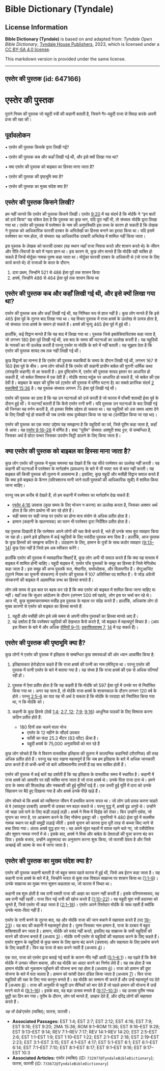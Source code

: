 # Bible Dictionary (Tyndale)

## License Information

**Bible Dictionary (Tyndale)** is based on and adapted from: _Tyndale Open Bible Dictionary_, [Tyndale House Publishers](https://tyndaleopenresources.com/), 2023, which is licensed under a [CC BY-SA 4.0 license](https://creativecommons.org/licenses/by-sa/4.0/legalcode.en).

This markdown version is provided under the same license.



--------------------------------

## एस्तेर की पुस्तक (id: 647166)

एस्तेर की पुस्तक
================

पुराने नियम की पुस्तक जो यहूदी स्त्री की कहानी बताती है, जिसने गैर\-यहूदी राजा से विवाह करके अपनी प्रजा की रक्षा की।

पूर्वावलोकन
-----------

• एस्तेर की पुस्तक किसके द्वारा लिखी गई?

• एस्तेर की पुस्तक कब और कहाँ लिखी गई थी, और इसे क्यों लिखा गया था?

• क्या एस्तेर की पुस्तक को बाइबल का हिस्सा माना जाता है?

• एस्तेर की पुस्तक की पृष्ठभूमि क्या है?

• एस्तेर की पुस्तक का मुख्य संदेश क्या है?

एस्तेर की पुस्तक किसने लिखी?
----------------------------

हम नहीं जानते कि एस्तेर की पुस्तक किसने लिखी। एस्तेर [9:20](https://ref.ly/Esth9:20) में यह संदर्भ है कि मोर्दकै ने “इन बातों को दर्ज किया” यह संकेत देता है कि पुस्तक का कुछ भाग, यदि पूरा नहीं भी, तो संभवतः मोर्दकै द्वारा लिखा गया था। एस्तेर की पुस्तक में परमेश्वर के नाम की अनुपस्थिति इस तथ्य के कारण हो सकती है कि लेखक ने पुस्तक को आधिकारिक फारसी दरबार के अभिलेखों का हिस्सा बनाने का इरादा किया था। यदि इसमें परमेश्वर का नाम होता, तो संभवतः यह आधिकारिक दरबारी अभिलेख में शामिल नहीं किया जाता।

इस पुस्तक के लेखक को फारसी दरबार (वह स्थान जहाँ राजा निवास करते और शासन करते थे) के जीवन और रीति\-रिवाजों के बारे में गहरा ज्ञान था। इस कारण से, कुछ लोग मानते हैं कि मोर्दकै वही व्यक्ति हो सकते हैं जिन्हें मोर्दुका नामक पुरुष कहा जाता था। मोर्दुका फारसी दरबार के अधिकारी थे (जो राजा के लिए कार्य करते थे) दो राजाओं के काल के दौरान:

1. दारा प्रथम, जिन्होंने 521 से 486 ईसा पूर्व तक शासन किया
2. क्षयर्ष, जिन्होंने 486 से 464 ईसा पूर्व तक शासन किया था

एस्तेर की पुस्तक कब और कहाँ लिखी गई थी, और इसे क्यों लिखा गया था?
-----------------------------------------------------------------

एस्तेर की पुस्तक कब और कहाँ लिखी गई थी, यह निश्चित रूप से ज्ञात नहीं है। कुछ लोग मानते हैं कि इसे 465 ईसा पूर्व के तुरन्त बाद लिखा गया था। यह विचार पुस्तक में राजा क्षयर्ष के उल्लेख से उत्पन्न होता है, जो संभवतः राजा क्षयर्ष के समान हो सकते हैं। क्षयर्ष की मृत्यु 465 ईसा पूर्व में हुई थी।

हालाँकि, कई विद्वान मानते हैं कि यह बाद में लिखा गया था। पुस्तक जिसे इक्लेसियास्टिक्स कहा जाता है, जो लगभग 180 ईसा पूर्व लिखी गई थी, उस बाद के समय की घटनाओं का उल्लेख करती है। यह यहूदियों के नायकों का भी उल्लेख करती है परन्तु एस्तेर या मोर्दकै के बारे में नहीं बताती। यह सुझाव देता है कि एस्तेर की पुस्तक शायद तब तक नहीं लिखी गई थी।

कुछ विद्वानों का मानना है कि एस्तेर की पुस्तक मकाबियों के समय के दौरान लिखी गई थी, लगभग 167 से 160 ईसा पूर्व के बीच। अन्य लोग सोचते हैं कि एस्तेर की कहानी प्राचीन बाबेल की पुरानी धार्मिक कथा (संस्कृति कहानी) से आ सकती है। इस दृष्टिकोण में, एस्तेर की पुस्तक शायद इश्तर पर आधारित हो सकती हैं, जो बाबेल विश्वास में एक देवी हैं। मोर्दकै शायद मर्दुक पर आधारित हो सकते हैं, जो बाबेल की एक देवी है। बाइबल के बाहर की पुरिम पर्व (एस्तेर की पुस्तक में वर्णित घटना है) का सबसे प्रारंभिक संदर्भ [2 मकाबियों 15:36](https://ref.ly/2Macc15:36) है। यह पुस्तक संभवतः लगभग 75 ईसा पूर्व लिखी गई थी।

एस्तेर की पुस्तक का दावा है कि यह उन घटनाओं को दर्ज करती है जो फारस में पाँचवी शताब्दी ईसा पूर्व के दौरान हुई थीं। ये घटनाएँ बताती हैं कि कैसे एस्तेर रानी बनीं। यदि पुस्तक उन घटनाओं के बाद लिखी गई थी जिनका यह वर्णन करती है, तो इसका विशेष उद्देश्य हो सकता था। यह यहूदियों को उस समय आशा देने के लिए लिखी गई हो सकती थी जब उनके साथ दुर्व्यवहार किया जा रहा था (उत्पीड़ित किया जा रहा था)।

एस्तेर की पुस्तक का एक स्पष्ट उद्देश्य यह समझाना है कि यहूदियों का पर्व, जिसे पूरीम कहा जाता है, कहाँ से आया। यह [एस्तेर 9:16–28](https://ref.ly/Esth9:16-Esth9:28) में वर्णित है। शब्द "पूरीम" संभवतः अश्शूरी शब्द *पुरु,* से सम्बन्धित है, जिसका अर्थ है छोटा पत्थर जिसका उपयोग चिट्ठी डालने के लिए किया जाता है।

क्या एस्तेर की पुस्तक को बाइबल का हिस्सा माना जाता है?
------------------------------------------------------

कुछ लोग एस्तेर की पुस्तक में मुख्य समस्या यह देखते हैं कि यह सीधे परमेश्वर का उल्लेख नहीं करती। यह कहानी की घटनाओं में परमेश्वर के मार्गदर्शन (प्रावधान) के बारे में भी स्पष्ट रूप से बात नहीं करती। यह बाइबल की किसी पुस्तक की तुलना में असामान्य है। इसलिए, कुछ यहूदी और मसीही विद्वान सवाल करते हैं कि क्या इसे बाइबल के कैनन (पवित्रशास्त्र मानी जाने वाली पुस्तकों की आधिकारिक सूची) में शामिल किया जाना चाहिए।

परन्तु जब हम करीब से देखते हैं, तो हम कहानी में परमेश्वर का मार्गदर्शन देख सकते हैं:

* [एस्तेर 4:16](https://ref.ly/Esth4:16) उपवास (कुछ समय के लिए भोजन न करना) का उल्लेख करता है, जिसका अक्सर अर्थ होता है कि लोग प्रार्थना भी कर रहे होते हैं।
* सही समय पर सही जगह पर एस्तेर का होना मात्र संयोग से अधिक प्रतीत होता है।
* हामान (कहानी के खलनायक) का पतन भी परमेश्वर द्वारा निर्देशित प्रतीत होता है।

यह पुस्तक दिखाती है कि परमेश्वर अपने लोगों की रक्षा कैसे करते हैं, भले ही उनके साथ बुरा व्यवहार किया जा रहा हो। इसने इसे इतिहास में कई यहूदियों के लिए पसंदीदा पुस्तक बना दिया है। हालाँकि, आज पुस्तक के कुछ हिस्सों को समझना कठिन है। उदाहरण के लिए, हामान के पुत्रों के साथ कठोर व्यवहार ([9:13–14](https://ref.ly/Esth9:13-Esth9:14)) कुछ ऐसा नहीं है जिसे हम अब स्वीकार करेंगे।

हालाँकि एस्तेर की पुस्तक में व्यावहारिक शिक्षाएँ हैं, कुछ लोग अभी भी सवाल करते हैं कि क्या यह वास्तव में बाइबल में शामिल होनी चाहिए। यहूदी बाइबल में, एस्तेर पाँच पुस्तकों के समूह का हिस्सा है जिसे मेगिलोथ कहा जाता है। इस समूह की अन्य पुस्तकें रूत, श्रेष्ठगीत, सभोपदेशक, और विलापगीत हैं। सेप्टुआजिंट (पुराने नियम का यूनानी संस्करण) में एस्तेर की पुस्तक में 107 अतिरिक्त पद शामिल हैं। ये जोड़ अंग्रेजी संस्करणों की बाइबल में अप्रमाणिक ग्रन्थ का हिस्सा बनाते हैं।

लोग लंबे समय से इस बात पर बहस कर रहे हैं कि क्या एस्तेर को बाइबल में शामिल किया जाना चाहिए या नहीं। यहाँ तक कि सुधार आंदोलन के दौरान (लगभग 500 वर्ष पहले), लोग इस पर चर्चा कर रहे थे। आज भी, कुछ सुसमाचारसम्मत मसीह इस पुस्तक के महत्व पर संदेह करते हैं। हालाँकि, अधिकांश लोग दो मुख्य कारणों से एस्तेर को बाइबल का हिस्सा मानते हैं:

1. यहूदी और मसीही लोग इसे लंबे समय से अपनी पवित्र पुस्तकों का हिस्सा मानते आए हैं।
2. यह दर्शाता है कि परमेश्वर यहूदियों की देखभाल कैसे करते हैं, जो बाइबल में महत्वपूर्ण विचार है। (आप इस विचार के बारे में और अधिक [रोमियों 9–11](https://ref.ly/Rom9:1-Rom11:36); [प्रकाशितवाक्य 7](https://ref.ly/Rev7:1-Rev7:17), [14](https://ref.ly/Rev14:1-Rev14:20) में पढ़ सकते हैं)।

एस्तेर की पुस्तक की पृष्ठभूमि क्या है?
--------------------------------------

कुछ लोगों ने एस्तेर की पुस्तक में इतिहास से सम्बन्धित कुछ समस्याओं की ओर ध्यान आकर्षित किया है:

1. इतिहासकार हेरोडोटस कहते हैं कि राजा क्षयर्ष की पत्नी का नाम एमेस्ट्रिस था। परन्तु एस्तेर की पुस्तक में पत्नी एस्तेर के बारे में बताया गया है। यह संभव है कि राजा क्षयर्ष की एक से अधिक पत्नियाँ रही हों।
2. पुस्तक में ऐसा प्रतीत होता है कि यह कहती है कि मोर्दकै को 597 ईसा पूर्व में उनके घर से निर्वासित किया गया था। अगर यह सत्य है, तो मोर्दकै राजा क्षयर्ष के शासनकाल के दौरान लगभग 120 वर्ष के होते। परन्तु [2:5–6](https://ref.ly/Esth2:5-Esth2:6) का पाठ यह भी अर्थ दे सकता है कि मोर्दकै के परदादा को निर्वासित किया गया था, न कि मोर्दकै को।
3. कहानी के कुछ हिस्से (देखें [1:4](https://ref.ly/Esth1:4); [2:7, 12](https://ref.ly/Esth2:7); [7:9](https://ref.ly/Esth7:9); [9:16](https://ref.ly/Esth9:16)) आधुनिक पाठकों के लिए विश्वास करना कठिन प्रतीत होते हैं:

    * 180 दिनों तक चलने वाला भोज
        * एस्तेर के 12 महीने के सौंदर्य उपचार
        * फाँसी का फंदा 25\.3 मीटर (83 फीट) ऊँचा है।
        * यहूदी क्षयर्ष के 75,000 अनुयायियों को मार रहे हैं

कुछ लोग सोचते हैं कि ये विवरण वास्तविक इतिहास की तुलना में काल्पनिक कहानियों (पौराणिक) की तरह अधिक प्रतीत होते हैं। परन्तु यह याद रखना महत्वपूर्ण है कि जब हम इतिहास के बारे में अधिक जानकारी प्राप्त करते हैं तो कभी\-कभी जो बातें अविश्वसनीय लगती हैं वह सच साबित होती हैं। 

एस्तेर की पुस्तक में कई बातें यह दर्शाती हैं कि यह इतिहास के वास्तविक समय में स्थापित है। कहानी में राजा क्षयर्ष को आमतौर पर वही व्यक्ति माना जाता है जो राजा क्षयर्ष थे। उनके पिता राजा दारा थे। हमने दारा के समय की शिलालेख और नक्काशी की हुई मूर्तियाँ पाई हैं। एक उभरी हुई मूर्ति में दारा को उनके सिंहासन पर बैठे हुए दिखाया गया है और क्षयर्ष उनके पीछे खड़े हैं।

लोग सोचते थे कि क्षयर्ष को व्यक्तिगत जीवन में प्रभावित करना सरल था। जो लोग उसे प्रसन्न करना चाहते थे वे (चापलूस दरबारी) आसानी से उसका मन बदल सकते थे। परन्तु युद्ध में, क्षयर्ष दृढ़ अगुवे थे। उन्होंने जो चाहा उसे पाने के लिए कड़ी लड़ाई लड़ी। क्षयर्ष ने मिस्र में विद्रोह को रोका। फिर उन्होंने एथेंस, जो यूनान का नगर है, पर आक्रमण करने के लिए नौसेना इकट्ठा की। यूनानियों ने 480 ईसा पूर्व में सलमीस नामक स्थान पर बड़ी समुद्री लड़ाई जीती। इससे यूनान को फारस द्वारा पूरी तरह से कब्जा किए जाने से बचा लिया गया। अंततः क्षयर्ष युद्ध हार गए। वह अपने सुंदर महलों में वापस रहने चले गए, जो पर्सेपोलिस और शूशन नामक नगरों में थे। इसके बाद, क्षयर्ष ने मिस्र और बाबेल के देवताओं की पूजा करना बंद कर दिया। इसके बजाय, उन्होंने अहुरमज़्दा का अनुसरण करना शुरू किया, जो फारसी देवता है और जिसे अच्छाई की आत्मा के रूप में जाना जाता है।

एस्तेर की पुस्तक का मुख्य संदेश क्या है?
----------------------------------------

एस्तेर की पुस्तक कहानी बताती है जो बहुत समय पहले फारस में हुई थी, जिसे अब ईरान कहा जाता है। यह कहानी राजा क्षयर्ष के बारे में है, जिन्होंने भारत से कूश तक विशाल साम्राज्य पर शासन किया था ([1:1–9](https://ref.ly/Esth1:1-Esth1:9))। उनके साम्राज्य का मुख्य नगर शूशन कहलाता था, जो फारस में स्थित था।

कहानी तब शुरू होती है जब रानी वशती राजा की आज्ञा का पालन नहीं करती हैं। इसके परिणामस्वरूप, वह अब रानी नहीं रहतीं। राजा फिर नई रानी की खोज करते हैं ([1:10–22](https://ref.ly/Esth1:10-Esth1:22))। वह यहूदी युवा स्त्री हदास्सा को चुनते हैं, जिसे एस्तेर भी कहा जाता है ([2:1–18](https://ref.ly/Esth2:1-Esth2:18))। एस्तेर अपने रिश्तेदार मोर्दकै के साथ रहती हैं क्योंकि उनके माता\-पिता नहीं हैं।

एस्तेर के रानी बनने के तुरन्त बाद, वह और मोर्दकै राजा की जान बचाने में सहायता करते हैं (पद [19–23](https://ref.ly/Esth2:19-Esth2:23))। यह बाद की कहानी में महत्वपूर्ण होता है। पुरुष जिसका नाम हामान है, राजा के दरबार में बहुत शक्तिशाली बन जाता है। हामान, मोर्दकै को पसंद नहीं करते, इसलिए वह साम्राज्य के सभी यहूदियों को मारने की योजना बनाते हैं (अध्याय [3](https://ref.ly/Esth3:1-Esth3:15))। मोर्दकै रानी एस्तेर से यहूदियों की सहायता करने के लिए कहते हैं। एस्तेर शूशन के यहूदियों से कुछ समय के लिए खाना बंद करने (उपवास) और सहायता के लिए प्रार्थना करने के लिए कहती हैं। फिर वह राजा से बात करने जाती हैं (अध्याय [4](https://ref.ly/Esth4:1-Esth4:17))।

एक रात, राजा को एस्तेर द्वारा बताई गई बातों के कारण नींद नहीं आती ([5:1–6:1](https://ref.ly/Esth5:1-Esth6:1))। वह पढ़ते हैं कि कैसे मोर्दकै ने उनका जीवन बचाया, और वह मोर्दकै का आदर करने का निर्णय लेते हैं। यह तब होता है जब हामान मोर्दकै को नुकसान पहुँचाने की योजना बना रहा होता है (अध्याय [6](https://ref.ly/Esth6:1-Esth6:14))। राजा को हामान की दुष्ट योजना के बारे में पता चलता है। हामान को फांसी देकर दंडित किया जाता है (अध्याय [7](https://ref.ly/Esth7:1-Esth7:10))। फिर राजा यहूदियों की रक्षा के लिए नया कानून बनाते हैं। वह मोर्दकै का सम्मान भी करते हैं और उन्हें महत्वपूर्ण पद देते हैं (अध्याय [8](https://ref.ly/Esth8:1-Esth8:17))। राजा की अनुमति से यहूदी उन सैनिकों को मार देते हैं जो पहले हामान की योजना में उन्हें मारने वाले थे ([9:1–16](https://ref.ly/Esth9:1-Esth9:16))। इसके बाद, वह बड़ा उत्सव मनाते हैं ([9:17–10:3](https://ref.ly/Esth9:17-Esth10:3))। यह उत्सव पुरीम नमक छुट्टी का दिन बन गया। पुरीम के दौरान, लोग पर्व मानते हैं, उपहार देते हैं, और दरिद्र लोगों की सहायता करते हैं।

*यह भी देखें* एस्तेर (व्यक्ति); फारस, फारसी।

* **Associated Passages:** EST 1:4; EST 2:7; EST 2:12; EST 4:16; EST 7:9; EST 9:16; EST 9:20; 2MA 15:36; ROM 9:1–ROM 11:36; EST 9:16–EST 9:28; EST 9:13–EST 9:14; REV 7:1–REV 7:17; REV 14:1–REV 14:20; EST 2:5–EST 2:6; EST 1:1–EST 1:9; EST 1:10–EST 1:22; EST 2:1–EST 2:18; EST 2:19–EST 2:23; EST 3:1–EST 3:15; EST 4:1–EST 4:17; EST 5:1–EST 6:1; EST 6:1–EST 6:14; EST 7:1–EST 7:10; EST 8:1–EST 8:17; EST 9:1–EST 9:16; EST 9:17–EST 10:3
* **Associated Articles:** एस्तेर (व्यक्ति) (ID: `732977@TyndaleBibleDictionary`); फारस, फारसी (ID: `733672@TyndaleBibleDictionary`)

